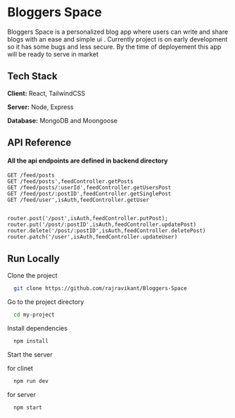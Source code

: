 
# Bloggers Space

Bloggers Space is a personalized blog app where users can write and share blogs with an ease and simple ui .
Currently project is on early development so it has some bugs and less secure. By the time of deployement this app will be ready to serve in market




## Tech Stack

**Client:** React, TailwindCSS

**Server:** Node, Express

**Database:** MongoDB and Moongoose


## API Reference
#### All the api endpoints are defined in backend directory

```http
GET /feed/posts 
GET /feed/posts',feedController.getPosts
GET /feed/posts/:userId',feedController.getUsersPost
GET /feed/post/:postID',feedController.getSinglePost
GET /feed/user',isAuth,feedController.getUser
 
```
```http
router.post('/post',isAuth,feedController.putPost);
router.put('/post/:postID',isAuth,feedController.updatePost)
router.delete('/post/:postID',isAuth,feedController.deletePost)
router.patch('/user',isAuth,feedController.updateUser) 
```

## Run Locally

Clone the project

```bash
  git clone https://github.com/rajravikant/Bloggers-Space
```

Go to the project directory

```bash
  cd my-project
```

Install dependencies

```bash
  npm install
```

Start the server

for clinet
```bash
  npm run dev 
```


for server
```bash
  npm start 
```

